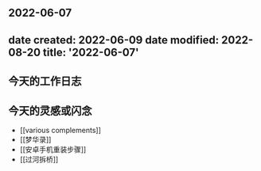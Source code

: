 2022-06-07
---
date created: 2022-06-09
date modified: 2022-08-20
title: '2022-06-07'
---

## 今天的工作日志

## 今天的灵感或闪念

- [[various complements]]
- [[梦华录]]
- [[安卓手机重装步骤]]
- [[过河拆桥]]
